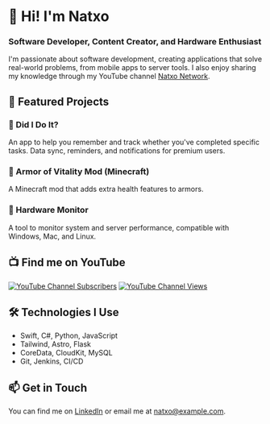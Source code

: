 # 👋 Hi! I'm Natxo

### Software Developer, Content Creator, and Hardware Enthusiast

I'm passionate about software development, creating applications that solve real-world problems, from mobile apps to server tools. I also enjoy sharing my knowledge through my YouTube channel [Natxo Network](https://www.youtube.com/@NatxoNetwork).

## 🚀 Featured Projects

### 🔹 Did I Do It?
An app to help you remember and track whether you've completed specific tasks. Data sync, reminders, and notifications for premium users.

### 🔹 Armor of Vitality Mod (Minecraft)
A Minecraft mod that adds extra health features to armors.

### 🔹 Hardware Monitor
A tool to monitor system and server performance, compatible with Windows, Mac, and Linux.

## 📺 Find me on YouTube
[![YouTube Channel Subscribers](https://img.shields.io/youtube/channel/subscribers/UC12345678?style=social)](https://www.youtube.com/@NatxoNetwork)
[![YouTube Channel Views](https://img.shields.io/youtube/channel/views/UC12345678?style=social)](https://www.youtube.com/@NatxoNetwork)

## 🛠️ Technologies I Use
- Swift, C#, Python, JavaScript
- Tailwind, Astro, Flask
- CoreData, CloudKit, MySQL
- Git, Jenkins, CI/CD

## 📫 Get in Touch
You can find me on [LinkedIn](https://www.linkedin.com/in/natxo/) or email me at natxo@example.com.
